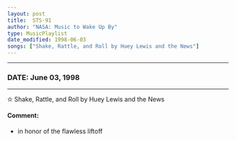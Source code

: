 ```yaml
---
layout: post
title:  STS-91
author: "NASA: Music to Wake Up By"
type: MusicPlaylist
date_modified: 1998-06-03
songs: ["Shake, Rattle, and Roll by Huey Lewis and the News"]
---
```


----
### DATE: June 03, 1998
----
✫ Shake, Rattle, and Roll by Huey Lewis and the News

#### Comment:
* in honor of the flawless liftoff



<br/>
<center>
	<a target="_blank"
	   href="https://twitter.com/intent/tweet?hashtags=Space,NASA,Playlist,NASAWakeupCalls,SpaceProgram&text={{ page.author}}, '{{ page.songs.first }}' {{ page.title }}, {{ page.date | date: '%B %d, %Y' }}. {{ site.url }}{{ page.url }}&via=nasawakeupcalls"><i class="fab fa-twitter" alt="Tweet this page" style="font-size: 1.3em;"></i></a>
	&nbsp; 	<i class="fas fa-user-astronaut" style="font-size: 1.5em;"></i> &nbsp;
    <a type="amzn" search="'Shake, Rattle, and Roll by Huey Lewis and the News'" category="popular music">
    <i class="fab fa-amazon" style="font-size: 1.3em;"></i></a>
</center>
